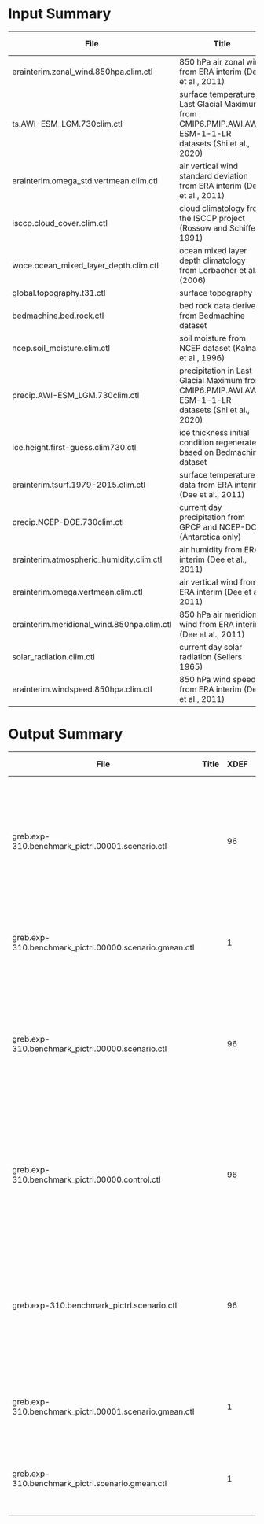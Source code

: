 # Input Summary

| File                                       | Title                                                                                                      |   XDEF |   YDEF |   ZDEF |   TDEF |   VAR Count | Variables   | Data File                                  |
|--------------------------------------------|------------------------------------------------------------------------------------------------------------|--------|--------|--------|--------|-------------|-------------|--------------------------------------------|
| erainterim.zonal_wind.850hpa.clim.ctl      | 850 hPa air zonal wind from ERA interim (Dee et al., 2011)                                                 |     96 |     48 |      1 |    730 |           1 | uwind       | erainterim.zonal_wind.850hpa.clim.bin      |
| ts.AWI-ESM_LGM.730clim.ctl                 | surface temperature in Last Glacial Maximum from CMIP6.PMIP.AWI.AWI-ESM-1-1-LR datasets (Shi et al., 2020) |     96 |     48 |      1 |    730 |           1 | tsurf       | ts.AWI-ESM_LGM.730clim.gad                 |
| erainterim.omega_std.vertmean.clim.ctl     | air vertical wind standard deviation from ERA interim (Dee et al., 2011)                                   |     96 |     48 |      1 |    730 |           1 | omegastd    | erainterim.omega_std.vertmean.clim.bin     |
| isccp.cloud_cover.clim.ctl                 | cloud climatology from the ISCCP project (Rossow and Schiffer, 1991)                                       |     96 |     48 |      1 |    730 |           1 | cloud       | isccp.cloud_cover.clim.bin                 |
| woce.ocean_mixed_layer_depth.clim.ctl      | ocean mixed layer depth climatology from Lorbacher et al. (2006)                                           |     96 |     48 |      1 |    730 |           1 | mld         | woce.ocean_mixed_layer_depth.clim.bin      |
| global.topography.t31.ctl                  | surface topography                                                                                         |     96 |     48 |      1 |      1 |           1 | topo        | global.topography.t31.gad                  |
| bedmachine.bed.rock.ctl                    | bed rock data derived from Bedmachine dataset                                                              |     96 |     48 |      1 |      1 |           1 | bed         | bedmachine.bed.rock.bin                    |
| ncep.soil_moisture.clim.ctl                | soil moisture from NCEP dataset (Kalnay et al., 1996)                                                      |     96 |     48 |      1 |    730 |           1 | moist       | ncep.soil_moisture.clim.bin                |
| precip.AWI-ESM_LGM.730clim.ctl             | precipitation in Last Glacial Maximum from CMIP6.PMIP.AWI.AWI-ESM-1-1-LR datasets (Shi et al., 2020)       |     96 |     48 |      1 |    730 |           1 | precip      | precip.AWI-ESM_LGM.730clim.gad             |
| ice.height.first-guess.clim730.ctl         | ice thickness initial condition regenerated based on Bedmachine dataset                                    |     96 |     48 |      1 |    730 |           1 | iceh        | ice.height.first-guess.clim730.bin         |
| erainterim.tsurf.1979-2015.clim.ctl        | surface temperature data from ERA interim (Dee et al., 2011)                                               |     96 |     48 |      1 |    730 |           1 | tsurf       | erainterim.tsurf.1979-2015.clim.bin        |
| precip.NCEP-DOE.730clim.ctl                | current day precipitation from GPCP and NCEP-DOE (Antarctica only)                                         |     96 |     48 |      1 |    730 |           1 | precip      | precip.NCEP-DOE.730clim.gad                |
| erainterim.atmospheric_humidity.clim.ctl   | air humidity from ERA interim (Dee et al., 2011)                                                           |     96 |     48 |      1 |    730 |           1 | q           | erainterim.atmospheric_humidity.clim.bin   |
| erainterim.omega.vertmean.clim.ctl         | air vertical wind from ERA interim (Dee et al., 2011)                                                      |     96 |     48 |      1 |    730 |           1 | omega       | erainterim.omega.vertmean.clim.bin         |
| erainterim.meridional_wind.850hpa.clim.ctl | 850 hPa air meridional wind from ERA interim (Dee et al., 2011)                                            |     96 |     48 |      1 |    730 |           1 | vwind       | erainterim.meridional_wind.850hpa.clim.bin |
| solar_radiation.clim.ctl                   | current day solar radiation (Sellers 1965)                                                                 |      1 |     48 |      1 |    730 |           1 | solar       | solar_radiation.clim.bin                   |
| erainterim.windspeed.850hpa.clim.ctl       | 850 hPa wind speed from ERA interim (Dee et al., 2011)                                                     |     96 |     48 |      1 |    730 |           1 | swind       | erainterim.windspeed.850hpa.clim.bin       |

# Output Summary

| File                                                   | Title   |   XDEF |   YDEF |   ZDEF |   TDEF |   VAR Count | Variables                                                                                         | Data File                                              |
|--------------------------------------------------------|---------|--------|--------|--------|--------|-------------|---------------------------------------------------------------------------------------------------|--------------------------------------------------------|
| greb.exp-310.benchmark_pictrl.00001.scenario.ctl       |         |     96 |     48 |      4 |  12000 |          16 | tsurf, tatmos, tocean, vapor, mask, precip, albd, glcier, iceh, zs, mass, adv, calv, vx, vy, tice | greb.exp-310.benchmark_pictrl.00001.scenario.bin       |
| greb.exp-310.benchmark_pictrl.00000.scenario.gmean.ctl |         |      1 |      1 |      1 |  12000 |           7 | tsurf, tatmos, tocean, vapor, albd, precip, slv                                                   | greb.exp-310.benchmark_pictrl.00000.scenario.gmean.bin |
| greb.exp-310.benchmark_pictrl.00000.scenario.ctl       |         |     96 |     48 |      4 |  12000 |          16 | tsurf, tatmos, tocean, vapor, mask, precip, albd, glcier, iceh, zs, mass, adv, calv, vx, vy, tice | greb.exp-310.benchmark_pictrl.00000.scenario.bin       |
| greb.exp-310.benchmark_pictrl.00000.control.ctl        |         |     96 |     48 |      4 |     36 |          16 | tsurf, tatmos, tocean, vapor, mask, precip, albd, glcier, iceh, zs, mass, adv, calv, vx, vy, tice | greb.exp-310.benchmark_pictrl.00000.control.bin        |
| greb.exp-310.benchmark_pictrl.scenario.ctl             |         |     96 |     48 |      4 |  12000 |          16 | tsurf, tatmos, tocean, vapor, mask, precip, albd, glcier, iceh, zs, mass, adv, calv, vx, vy, tice | greb.exp-310.benchmark_pictrl.0%y4.scenario.bin        |
| greb.exp-310.benchmark_pictrl.00001.scenario.gmean.ctl |         |      1 |      1 |      4 |  12000 |           7 | tsurf, tatmos, tocean, vapor, albd, precip, slv                                                   | greb.exp-310.benchmark_pictrl.00001.scenario.gmean.bin |
| greb.exp-310.benchmark_pictrl.scenario.gmean.ctl       |         |      1 |      1 |      1 |  12000 |           7 | tsurf, tatmos, tocean, vapor, albd, precip, slv                                                   | greb.exp-310.benchmark_pictrl.0%y4.scenario.gmean.bin  |
